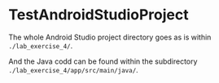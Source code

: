 # TestAndroidStudioProject
The whole Android Studio project directory goes as is within `./lab_exercise_4/`.


And the Java codd can be found within the subdirectory `./lab_exercise_4/app/src/main/java/`.
